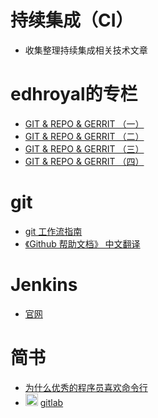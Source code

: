 # 持续集成（CI）
* 收集整理持续集成相关技术文章

# edhroyal的专栏
* [GIT & REPO & GERRIT （一）](http://blog.csdn.net/edhroyal/article/details/9023555) 
* [GIT & REPO & GERRIT （二）](http://blog.csdn.net/edhroyal/article/details/9039501) 
* [GIT & REPO & GERRIT （三）](http://blog.csdn.net/edhroyal/article/details/9167623) 
* [GIT & REPO & GERRIT （四）](http://blog.csdn.net/edhroyal/article/details/9187727)

# git
* [git 工作流指南](https://github.com/oldratlee/translations/tree/master/git-workflows-and-tutorials)
* [《Github 帮助文档》 中文翻译](https://github.com/oldratlee/translations/tree/master/git-workflows-and-tutorials)

# Jenkins
* [官网](https://jenkins.io/doc/)
 
# 简书 
 * [为什么优秀的程序员喜欢命令行](http://www.jianshu.com/p/2a2e387ad268)
 * <img src="http://upload.jianshu.io/collections/images/246690/gitlab-logo-square.png?imageMogr2/auto-orient/strip|imageView2/1/w/40/h/40" width="20px"/> [gitlab](http://www.jianshu.com/c/602df50635e6)
